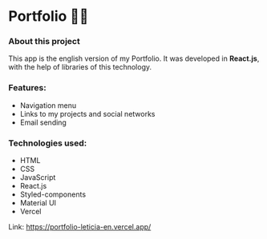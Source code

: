 ## <h1>Portfolio 👩‍💻</h1>


<h3>About this project</h3>

This app is the english version of my Portfolio. It was developed in <b>React.js</b>, with the help of libraries of this technology.

<h3>Features:</h3>
<ul>
  <li>Navigation menu</li>
  <li>Links to my projects and social networks</li>
  <li>Email sending</li>
</ul>

<h3>Technologies used:</h3>
<ul>
  <li>HTML</li>
  <li>CSS</li>
  <li>JavaScript</li>
  <li>React.js</li>
  <li>Styled-components</li>
  <li>Material UI</li>
  <li>Vercel</li>
</ul>

Link: https://portfolio-leticia-en.vercel.app/
